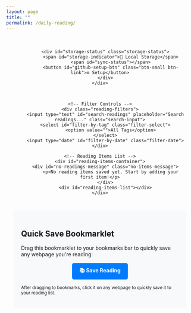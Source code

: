 ```yaml
---
layout: page
title: ""
permalink: /daily-reading/
---
```


<div class="daily-reading-container">
    <div class="reading-header">
        

        
        <div id="storage-status" class="storage-status">
            <span id="storage-indicator">📱 Local Storage</span>
            <span id="sync-status"></span>
            <button id="github-setup-btn" class="btn-small btn-link">⚙️ Setup</button>
        </div>
    </div>



    <!-- Filter Controls -->
    <div class="reading-filters">
        <input type="text" id="search-readings" placeholder="Search readings..." class="search-input">
        <select id="filter-by-tag" class="filter-select">
            <option value="">All Tags</option>
        </select>
        <input type="date" id="filter-by-date" class="filter-date">
    </div>

    <!-- Reading Items List -->
    <div id="reading-items-container">
        <div id="no-readings-message" class="no-items-message">
            <p>No reading items saved yet. Start by adding your first item!</p>
        </div>
        <div id="reading-items-list"></div>
    </div>
</div>

<!-- Bookmarklet Instructions -->
<div class="bookmarklet-section">
    <h2>Quick Save Bookmarklet</h2>
    <p>Drag this bookmarklet to your bookmarks bar to quickly save any webpage you're reading:</p>
    <div class="bookmarklet-container">
        <a href="javascript:(function(){var title=document.title;var url=window.location.href;var selectedText=window.getSelection().toString();var notes=selectedText||'';var blogUrl='{{ site.url }}{{ site.baseurl }}/daily-reading/';var data={title:title,url:url,notes:notes,timestamp:new Date().toISOString()};localStorage.setItem('pendingReading',JSON.stringify(data));alert('Reading item saved! Visit '+blogUrl+' to manage your readings.');})();" class="bookmarklet">📚 Save Reading</a>
    </div>
    <p><small>After dragging to bookmarks, click it on any webpage to quickly save it to your reading list.</small></p>
</div>

<style>
.daily-reading-container {
    max-width: 800px;
    margin: 0 auto;
    padding: 20px;
}

.reading-header {
    text-align: center;
    margin-bottom: 30px;
}



.btn {
    padding: 10px 20px;
    border: none;
    border-radius: 5px;
    cursor: pointer;
    margin: 0 5px;
    text-decoration: none;
    display: inline-block;
}

.btn-primary {
    background-color: #007bff;
    color: white;
}

.btn-secondary {
    background-color: #6c757d;
    color: white;
}

.btn-danger {
    background-color: #dc3545;
    color: white;
}

.btn-info {
    background-color: #17a2b8;
    color: white;
}

.btn:hover {
    opacity: 0.8;
}







.reading-filters {
    display: flex;
    gap: 10px;
    margin: 20px 0;
    flex-wrap: wrap;
}

.search-input,
.filter-select,
.filter-date {
    padding: 8px 12px;
    border: 1px solid #ddd;
    border-radius: 4px;
    flex: 1;
    min-width: 200px;
}

.reading-item {
    background: white;
    border: 1px solid #ddd;
    border-radius: 5px;
    padding: 20px;
    margin: 15px 0;
    box-shadow: 0 2px 4px rgba(0,0,0,0.1);
}

.reading-item-header {
    display: flex;
    justify-content: between;
    align-items: flex-start;
    margin-bottom: 10px;
}

.reading-item-title {
    margin: 0 0 5px 0;
    color: #007bff;
}

.reading-item-url {
    color: #666;
    font-size: 0.9em;
    word-break: break-all;
}

.reading-item-meta {
    display: flex;
    justify-content: space-between;
    align-items: center;
    margin: 10px 0;
    font-size: 0.9em;
    color: #666;
}

.reading-item-notes {
    margin: 10px 0;
    padding: 10px;
    background: #f8f9fa;
    border-radius: 4px;
    font-style: italic;
}

.reading-item-summary {
    margin: 10px 0;
    padding: 10px;
    background: #e3f2fd;
    border-radius: 4px;
    border-left: 4px solid #2196f3;
}

.reading-item-highlights {
    margin: 10px 0;
    padding: 10px;
    background: #fff3e0;
    border-radius: 4px;
    border-left: 4px solid #ff9800;
}

.reading-item-highlights ul {
    margin: 8px 0 0 0;
    padding-left: 20px;
}

.reading-item-highlights li {
    margin: 6px 0;
    line-height: 1.4;
}

.reading-item-tags {
    margin: 10px 0;
}

.tag {
    display: inline-block;
    background: #e9ecef;
    color: #495057;
    padding: 2px 8px;
    border-radius: 12px;
    font-size: 0.8em;
    margin: 2px;
}

.reading-item-actions {
    text-align: right;
    margin-top: 10px;
}

.btn-small {
    padding: 5px 10px;
    font-size: 0.8em;
}

.no-items-message {
    text-align: center;
    color: #666;
    font-style: italic;
    margin: 40px 0;
}

.bookmarklet-section {
    margin-top: 40px;
    padding: 20px;
    background: #f8f9fa;
    border-radius: 5px;
}

.bookmarklet-container {
    text-align: center;
    margin: 15px 0;
}

.bookmarklet {
    display: inline-block;
    background: #007bff;
    color: white;
    padding: 10px 20px;
    text-decoration: none;
    border-radius: 5px;
    font-weight: bold;
}

.bookmarklet:hover {
    background: #0056b3;
    color: white;
}

.storage-status {
    text-align: center;
    margin: 15px 0;
    padding: 10px;
    background: #f8f9fa;
    border-radius: 5px;
    font-size: 0.9em;
}

.storage-status #storage-indicator {
    font-weight: bold;
    margin-right: 10px;
}

.storage-status #sync-status {
    color: #666;
    font-style: italic;
}

.btn-small {
    padding: 4px 8px;
    font-size: 0.75em;
    border-radius: 3px;
}

.btn-link {
    background: none;
    border: 1px solid transparent;
    color: #666;
    text-decoration: none;
    cursor: pointer;
}

.btn-link:hover {
    color: #007bff;
    text-decoration: underline;
    background: none;
    opacity: 1;
}

@media (max-width: 768px) {
    .reading-filters {
        flex-direction: column;
    }
    
    .search-input,
    .filter-select,
    .filter-date {
        min-width: auto;
    }
    
    .reading-item-header {
        flex-direction: column;
    }
    
    .reading-item-meta {
        flex-direction: column;
        align-items: flex-start;
        gap: 5px;
    }
}
</style>

<script src="{{ '/assets/js/github-storage.js' | relative_url }}"></script>

<script>
class DailyReadingManager {
    constructor() {
        this.storageKey = 'dailyReadings';
        this.init();
    }

    init() {
        this.loadReadings();
        this.attachEventListeners();
        this.loadPendingReading();
        this.updateTagFilter();
    }

    attachEventListeners() {

        
        document.getElementById('search-readings').addEventListener('input', () => this.filterReadings());
        document.getElementById('filter-by-tag').addEventListener('change', () => this.filterReadings());
        document.getElementById('filter-by-date').addEventListener('change', () => this.filterReadings());
    }





    addReading(reading) {
        const readings = this.getReadings();
        readings.unshift(reading);
        this.saveReadings(readings);
        this.loadReadings();
        this.updateTagFilter();
    }

    getReadings() {
        const stored = localStorage.getItem(this.storageKey);
        return stored ? JSON.parse(stored) : [];
    }

    saveReadings(readings) {
        localStorage.setItem(this.storageKey, JSON.stringify(readings));
    }

    loadReadings() {
        const readings = this.getReadings();
        this.displayReadings(readings);
    }

    loadPendingReading() {
        const pending = localStorage.getItem('pendingReading');
        if (pending) {
            const pendingData = JSON.parse(pending);
            
            // Automatically create a reading from bookmarklet data
            const reading = {
                id: Date.now().toString() + Math.random().toString(36).substr(2, 9),
                title: pendingData.title || '',
                url: pendingData.url || '',
                notes: pendingData.notes || '',
                highlights: [],
                summary: '',
                tags: [],
                timestamp: pendingData.timestamp || new Date().toISOString(),
                date: new Date().toLocaleDateString('en-US', { 
                    year: 'numeric', 
                    month: 'short', 
                    day: 'numeric',
                    hour: 'numeric',
                    minute: '2-digit'
                }),
                dateAdded: new Date().toLocaleDateString()
            };
            
            this.addReading(reading);
            localStorage.removeItem('pendingReading');
        }
    }

    displayReadings(readings) {
        const container = document.getElementById('reading-items-list');
        const noItemsMsg = document.getElementById('no-readings-message');
        
        if (readings.length === 0) {
            container.innerHTML = '';
            noItemsMsg.style.display = 'block';
            return;
        }

        noItemsMsg.style.display = 'none';
        container.innerHTML = readings.map(reading => this.createReadingItemHTML(reading)).join('');
        
        // Attach delete event listeners
        readings.forEach(reading => {
            const deleteBtn = document.getElementById(`delete-${reading.id}`);
            if (deleteBtn) {
                deleteBtn.addEventListener('click', () => this.deleteReading(reading.id));
            }
        });
    }

    createReadingItemHTML(reading) {
        const tagsHTML = reading.tags && reading.tags.length > 0 ? 
            reading.tags.map(tag => `<span class="tag">${tag}</span>`).join('') : '';
            
        const notesHTML = reading.notes ? 
            `<div class="reading-item-notes">
                <strong>Notes:</strong> ${reading.notes}
            </div>` : '';
            
        const summaryHTML = reading.summary ? 
            `<div class="reading-item-summary">
                <strong>Summary:</strong> ${reading.summary}
            </div>` : '';
            
        const highlightsHTML = reading.highlights && reading.highlights.length > 0 ? 
            `<div class="reading-item-highlights">
                <strong>Key Highlights:</strong>
                <ul>
                    ${reading.highlights.map(highlight => `<li>${highlight}</li>`).join('')}
                </ul>
            </div>` : '';
        
        return `
            <div class="reading-item">
                <div class="reading-item-header">
                    <div>
                        <h3 class="reading-item-title">
                            <a href="${reading.url}" target="_blank">${reading.title}</a>
                        </h3>
                        <div class="reading-item-url">${reading.url}</div>
                    </div>
                </div>
                <div class="reading-item-meta">
                    <span>Added: ${reading.date || reading.dateAdded}</span>
                    <span>${new Date(reading.timestamp).toLocaleString()}</span>
                </div>
                ${summaryHTML}
                ${notesHTML}
                ${highlightsHTML}
                <div class="reading-item-tags">${tagsHTML}</div>
                <div class="reading-item-actions">
                    <button id="delete-${reading.id}" class="btn btn-danger btn-small">Delete</button>
                </div>
            </div>
        `;
    }

    deleteReading(id) {
        if (confirm('Are you sure you want to delete this reading item?')) {
            const readings = this.getReadings().filter(reading => reading.id !== id);
            this.saveReadings(readings);
            this.loadReadings();
            this.updateTagFilter();
        }
    }

    updateTagFilter() {
        const readings = this.getReadings();
        const allTags = [...new Set(readings.flatMap(reading => reading.tags))].sort();
        
        const tagFilter = document.getElementById('filter-by-tag');
        const currentValue = tagFilter.value;
        
        tagFilter.innerHTML = '<option value="">All Tags</option>' + 
            allTags.map(tag => `<option value="${tag}">${tag}</option>`).join('');
        
        tagFilter.value = currentValue;
    }

    filterReadings() {
        const searchTerm = document.getElementById('search-readings').value.toLowerCase();
        const selectedTag = document.getElementById('filter-by-tag').value;
        const selectedDate = document.getElementById('filter-by-date').value;
        
        const readings = this.getReadings();
        const filtered = readings.filter(reading => {
            const matchesSearch = !searchTerm || 
                reading.title.toLowerCase().includes(searchTerm) ||
                (reading.notes && reading.notes.toLowerCase().includes(searchTerm)) ||
                (reading.summary && reading.summary.toLowerCase().includes(searchTerm)) ||
                (reading.highlights && reading.highlights.some(h => h.toLowerCase().includes(searchTerm))) ||
                reading.url.toLowerCase().includes(searchTerm);
            
            const matchesTag = !selectedTag || (reading.tags && reading.tags.includes(selectedTag));
            
            const matchesDate = !selectedDate || reading.dateAdded === new Date(selectedDate).toLocaleDateString();
            
            return matchesSearch && matchesTag && matchesDate;
        });
        
        this.displayReadings(filtered);
    }






}

// GitHub Setup Modal
function showGitHubSetup() {
    const modal = document.createElement('div');
    modal.id = 'github-setup-modal';
    modal.style.cssText = `
        position: fixed;
        top: 0;
        left: 0;
        width: 100%;
        height: 100%;
        background-color: rgba(0, 0, 0, 0.7);
        z-index: 999999;
        display: flex;
        justify-content: center;
        align-items: center;
    `;
    
    modal.innerHTML = `
        <div style="
            background: white;
            border-radius: 12px;
            padding: 30px;
            max-width: 600px;
            width: 90%;
            max-height: 80vh;
            overflow-y: auto;
        ">
            <h2>🔄 GitHub Sync Setup</h2>
            <p>Enable GitHub sync to store your readings in your repository and access them from any device.</p>
            
            <div style="margin: 20px 0; padding: 15px; background: #e3f2fd; border-radius: 8px;">
                <h4>Benefits:</h4>
                <ul>
                    <li>✅ Cross-device synchronization</li>
                    <li>✅ Permanent storage (never lost)</li>
                    <li>✅ Version history and backup</li>
                    <li>✅ Share readings with others</li>
                </ul>
            </div>
            
            <div style="margin: 20px 0;">
                <h4>Step 1: Create GitHub Personal Access Token</h4>
                <ol>
                    <li>Go to <a href="https://github.com/settings/tokens" target="_blank">GitHub Settings → Personal Access Tokens</a></li>
                    <li>Click "Generate new token (classic)"</li>
                    <li>Name: "Daily Reading Blog"</li>
                    <li>Scopes: Check <strong>"repo"</strong> (Full control of private repositories)</li>
                    <li>Click "Generate token" and copy it</li>
                </ol>
            </div>
            
            <div style="margin: 20px 0;">
                <h4>Step 2: Enter Token</h4>
                <input type="password" id="github-token-input" placeholder="Paste your GitHub token here..." style="
                    width: 100%;
                    padding: 12px;
                    border: 2px solid #ddd;
                    border-radius: 8px;
                    margin-bottom: 10px;
                ">
                <small style="color: #666;">Your token will be stored securely in your browser.</small>
            </div>
            
            <div style="display: flex; gap: 10px; justify-content: flex-end;">
                <button onclick="closeGitHubSetup()" style="
                    padding: 12px 24px;
                    border: 2px solid #6c757d;
                    background: white;
                    color: #6c757d;
                    border-radius: 8px;
                    cursor: pointer;
                ">Cancel</button>
                <button onclick="saveGitHubToken()" style="
                    padding: 12px 24px;
                    border: 2px solid #28a745;
                    background: #28a745;
                    color: white;
                    border-radius: 8px;
                    cursor: pointer;
                ">💾 Enable GitHub Sync</button>
            </div>
            
            <div style="margin-top: 20px; padding: 15px; background: #fff3cd; border-radius: 8px;">
                <strong>Security Note:</strong> Your token is stored only in your browser's localStorage and is used exclusively to save reading data to your GitHub repository.
            </div>
        </div>
    `;
    
    document.body.appendChild(modal);
}

function closeGitHubSetup() {
    const modal = document.getElementById('github-setup-modal');
    if (modal) modal.remove();
}

function saveGitHubToken() {
    const token = document.getElementById('github-token-input').value.trim();
    if (!token) {
        alert('Please enter a valid GitHub token');
        return;
    }
    
    localStorage.setItem('github_token', token);
    closeGitHubSetup();
    
    // Reinitialize with GitHub storage
    initializeReadingManager();
    alert('✅ GitHub sync enabled! Your readings will now be saved to your repository.');
}

// Enhanced Reading Manager with GitHub Integration
class EnhancedReadingManager extends DailyReadingManager {
    constructor(useGitHub = false) {
        super();
        this.useGitHub = useGitHub;
        this.github = null;
        
        if (useGitHub) {
            this.initGitHub();
        }
    }
    
    initGitHub() {
        console.log('🔍 initGitHub: Starting GitHub initialization...');
        const token = localStorage.getItem('github_token');
        console.log('🔍 initGitHub: Token retrieved:', token ? 'EXISTS' : 'NOT FOUND');
        console.log('🔍 initGitHub: GitHubStorage class available:', typeof GitHubStorage);
        
        if (token) {
            try {
                console.log('🔍 initGitHub: Creating GitHubStorage instance...');
                this.github = new GitHubStorage({
                    owner: 'JKevinXu',
                    repo: 'github-blog',
                    token: token,
                    branch: 'main',
                    filePath: '_data/readings.json'
                });
                console.log('🔍 initGitHub: GitHubStorage instance created:', !!this.github);
                this.updateStorageStatus('☁️ GitHub Sync', 'Connected');
                console.log('✅ initGitHub: GitHub client initialized successfully');
            } catch (error) {
                console.error('❌ initGitHub: Failed to create GitHubStorage:', error);
                this.github = null;
            }
        } else {
            console.log('❌ initGitHub: No token found, GitHub client not created');
        }
    }
    
    updateStorageStatus(indicator, status) {
        const indicatorEl = document.getElementById('storage-indicator');
        const statusEl = document.getElementById('sync-status');
        if (indicatorEl) indicatorEl.textContent = indicator;
        if (statusEl) statusEl.textContent = status;
    }
    
    async init() {
        console.log('🔍 EnhancedReadingManager.init() - GitHub status:', !!this.github);
        
        if (this.github) {
            try {
                console.log('🔍 Initializing GitHub connection...');
                await this.github.init();
                console.log('🔍 Calling syncWithGitHub...');
                await this.syncWithGitHub();
                this.updateStorageStatus('☁️ GitHub Sync', 'Synced successfully');
                console.log('✅ GitHub sync completed successfully');
            } catch (error) {
                console.error('❌ GitHub init failed:', error);
                this.updateStorageStatus('📱 Local Storage', 'GitHub sync failed, using local storage');
                this.useGitHub = false;
                this.github = null;
            }
        } else {
            console.log('📱 No GitHub token found, using local storage');
            this.updateStorageStatus('📱 Local Storage', 'Not synced');
        }
        
        super.init();
        this.attachGitHubEventListeners();
    }
    
    attachGitHubEventListeners() {
        const githubSetupBtn = document.getElementById('github-setup-btn');
        if (githubSetupBtn) {
            githubSetupBtn.addEventListener('click', () => {
                if (this.github) {
                    // Already configured, offer to reconfigure
                    if (confirm('GitHub sync is already enabled. Do you want to reconfigure?')) {
                        showGitHubSetup();
                    }
                } else {
                    showGitHubSetup();
                }
            });
        }




    }
    
    async syncWithGitHub() {
        if (!this.github) {
            console.log('🔍 syncWithGitHub: No GitHub client, returning local readings');
            return this.getReadings();
        }
        
        try {
            console.log('🔍 syncWithGitHub: Starting sync process...');
            this.updateStorageStatus('☁️ GitHub Sync', 'Syncing...');
            
            console.log('🔍 Fetching readings from GitHub...');
            const githubReadings = await this.github.getReadings();
            console.log('🔍 GitHub readings fetched:', githubReadings.length, 'items');
            
            const localReadings = this.getReadings();
            console.log('🔍 Local readings found:', localReadings.length, 'items');
            
            // Merge readings
            console.log('🔍 Merging readings...');
            const merged = this.mergeReadings(githubReadings, localReadings);
            console.log('🔍 Merged readings:', merged.length, 'items');
            
            // Update both storages
            console.log('🔍 Saving merged readings locally...');
            this.saveReadings(merged);
            
            if (merged.length !== githubReadings.length) {
                console.log('🔍 Syncing local changes back to GitHub...');
                await this.github.saveReadings(merged, 'Sync local readings');
            }
            
            console.log('🔍 Displaying readings in UI...');
            this.displayReadings(merged);
            
            this.updateStorageStatus('☁️ GitHub Sync', `Last synced: ${new Date().toLocaleTimeString()}`);
            console.log('✅ syncWithGitHub completed successfully');
            return merged;
        } catch (error) {
            console.error('❌ GitHub sync failed:', error);
            this.updateStorageStatus('☁️ GitHub Sync', 'Sync failed');
            return this.getReadings();
        }
    }
    
    mergeReadings(githubReadings, localReadings) {
        const allReadings = [...githubReadings];
        
        localReadings.forEach(localReading => {
            const exists = allReadings.find(r => r.id === localReading.id || 
                (r.url === localReading.url && r.title === localReading.title));
            if (!exists) {
                allReadings.push(localReading);
            }
        });
        
        return allReadings.sort((a, b) => new Date(b.timestamp) - new Date(a.timestamp));
    }
    
    async addReading(reading) {
        super.addReading(reading);
        
        if (this.github) {
            try {
                this.updateStorageStatus('☁️ GitHub Sync', 'Saving...');
                await this.github.addReading(reading);
                this.updateStorageStatus('☁️ GitHub Sync', `Saved: ${new Date().toLocaleTimeString()}`);
            } catch (error) {
                console.error('Failed to save to GitHub:', error);
                this.updateStorageStatus('☁️ GitHub Sync', 'Save failed - stored locally');
            }
        }
    }
    
    async deleteReading(id) {
        super.deleteReading(id);
        
        if (this.github) {
            try {
                this.updateStorageStatus('☁️ GitHub Sync', 'Deleting...');
                await this.github.deleteReading(id);
                this.updateStorageStatus('☁️ GitHub Sync', `Updated: ${new Date().toLocaleTimeString()}`);
            } catch (error) {
                console.error('Failed to delete from GitHub:', error);
                this.updateStorageStatus('☁️ GitHub Sync', 'Delete failed - removed locally');
            }
        }
    }

    


}

// Initialize reading manager
let readingManager;

function initializeReadingManager() {
    const hasGitHubToken = !!localStorage.getItem('github_token');
    console.log('🔍 initializeReadingManager: GitHub token exists:', hasGitHubToken);
    readingManager = new EnhancedReadingManager(hasGitHubToken);
}



// Initialize when page loads
document.addEventListener('DOMContentLoaded', () => {
    initializeReadingManager();
});
</script> 